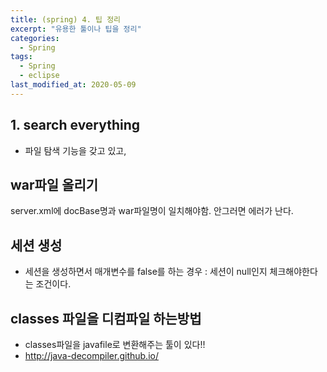 ```yaml
---
title: (spring) 4. 팁 정리
excerpt: "유용한 툴이나 팁을 정리"
categories:
  - Spring 
tags:
  - Spring
  - eclipse
last_modified_at: 2020-05-09
---
```


## 1. search everything
- 파일 탐색 기능을 갖고 있고,

## war파일 올리기
server.xml에 docBase명과 war파일명이 일치해야함. 안그러면 에러가 난다.

## 세션 생성
- 세션을 생성하면서 매개변수를 false를 하는 경우 :  세션이 null인지 체크해야한다는 조건이다.

## classes 파일을 디컴파일 하는방법
- classes파일을 javafile로 변환해주는 툴이 있다!!
- http://java-decompiler.github.io/